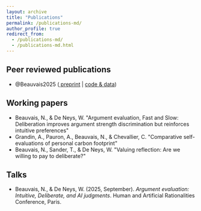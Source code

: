 ```yaml
---
layout: archive
title: "Publications"
permalink: /publications-md/
author_profile: true
redirect_from: 
  - /publications-md/
  - /publications-md.html
---
```


## Peer reviewed publications

-   @Beauvais2025 ([<i class="fas fa-file-pdf"></i> preprint](https://www.wdeneys.org/data/Beauvais%20et%20al%20Justification%20preprint.pdf) \| [code & data](https://osf.io/pm3je/files/osfstorage))



## Working papers

-   Beauvais, N., & De Neys, W. "Argument evaluation, Fast and Slow: Deliberation improves argument strength discrimination but reinforces intuitive preferences"
-   Grandin, A., Pauron, A., Beauvais, N., & Chevallier, C. "Comparative self-evaluations of personal carbon footprint"
-   Beauvais, N., Sander, T., & De Neys, W. "Valuing reflection: Are we willing to pay to deliberate?"



## Talks

-   Beauvais, N., & De Neys, W. (2025, September). *Argument evaluation: Intuitive, Deliberate, and AI judgments*. Human and Artificial Rationalities Conference, Paris.


